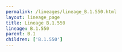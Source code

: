 ```yaml
---
permalink: /lineages/lineage_B.1.550.html
layout: lineage_page
title: Lineage B.1.550
lineage: B.1.550
parent: B.1
children: ['B.1.550']
---
```


